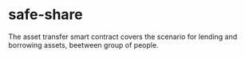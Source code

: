 # safe-share

The asset transfer smart contract covers the scenario for lending and borrowing assets, beetween group of people. 
